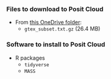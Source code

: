 ### Files to download to Posit Cloud

* From [this OneDrive folder](https://livejohnshopkins.sharepoint.com/:f:/s/mccoy_lab/EkwJFRhy1DZNt8Dg42caT6wBXzvq9p7DTskMmwk-nbaOow?e=3OpzbZ):
	* `gtex_subset.txt.gz` (26.4 MB)


### Software to install to Posit Cloud

* R packages
	* `tidyverse`
	* `MASS`